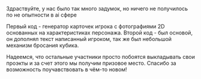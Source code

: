Здраствуйте, у нас было так много задумок, но ничего не получилось по не опытности в ai сфере 

Первый код - генератор карточек игрока с фотографиями 2D основанных на характеристиках персонажа.
Второй код - был основой, он дополнял текст написанный игроком, так же был небольшой механизм бросания кубика.

Надеемся, что остальные участники просто побоятся выкладывать свои проэкты и за счет этого мы получим призовое место.
Спасибо за возможность поучавствовать в чём-то новом!
